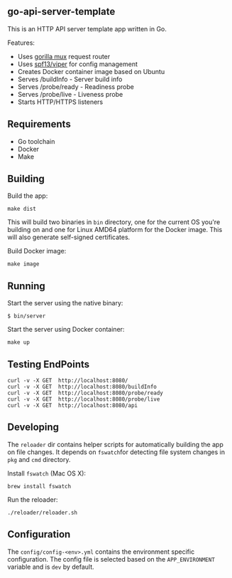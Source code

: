 ## go-api-server-template

This is an HTTP API server template app written in Go.

Features:
* Uses [gorilla mux](https://github.com/gorilla/mux) request router
* Uses [spf13/viper](https://github.com/spf13/viper) for config management
* Creates Docker container image based on Ubuntu
* Serves /buildInfo - Server build info
* Serves /probe/ready  - Readiness probe
* Serves /probe/live  - Liveness probe
* Starts HTTP/HTTPS listeners

## Requirements
* Go toolchain
* Docker
* Make

## Building
Build the app:
```
make dist
```
This will build two binaries in `bin` directory, one for the current OS you're building on and one for Linux 
AMD64 platform for the Docker image. This will also generate self-signed certificates.

Build Docker image:
```
make image
```

## Running
Start the server using the native binary:
```
$ bin/server
```
Start the server using Docker container:
```
make up
```

## Testing EndPoints
```
curl -v -X GET  http://localhost:8080/
curl -v -X GET  http://localhost:8080/buildInfo
curl -v -X GET  http://localhost:8080/probe/ready
curl -v -X GET  http://localhost:8080/probe/live
curl -v -X GET  http://localhost:8080/api
```

## Developing
The `reloader` dir contains helper scripts for automatically building the app on file changes. It depends on `fswatch`for 
detecting file system changes in `pkg` and `cmd` directory.

Install `fswatch` (Mac OS X):
````
brew install fswatch
````

Run the reloader:
```
./reloader/reloader.sh
```

## Configuration
The `config/config-<env>.yml` contains the environment specific configuration. The config file is selected  based on 
the `APP_ENVIRONMENT` variable and is `dev` by default.
